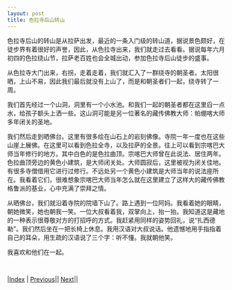 ```yaml
---
layout: post
title: 色拉寺后山转山
---
```


色拉寺后山的转山是从拉萨出发，最近的一条入门级的转山道，据说景色颇好，在徒步界有着很好的声誉，因此，从色拉寺出来，我们就走过去看看。据说每年六月初四的色拉绕山节，拉萨老百姓也会全城出动，参加色拉寺后山徒步的盛事。

从色拉寺大门出来，右拐，走着走着，我们就汇入了一群绕寺的朝圣者。太阳很晒，上山不易，因此我们最后就没有上山了，而是和朝圣者们一起，绕寺转了一周。

我们首先经过一个山洞，洞里有一个小水池。和我们一起的朝圣者都在这里舀一点水，给孩子额头上洒一些。这山洞可能是另一位著名的藏传佛教大师：帕绷喀大师多年闭关的圣地。

我们然后走到晒佛台。这里有很多绘在山石上的岩刻佛像。寺院一年一度也在这些山崖上展佛。在这里可以看到色拉全寺，以及拉萨的全景。往上可以看到宗喀巴大师当年修行的地方。其中白色的是色拉曲顶。宗喀巴大师曾在此说法、居住两年。色拉曲顶旁边的黄色小建筑，是大师闭关处。大师圆寂后，这里被视为闭关佳地。有很多寺僧借用它进行过修行。不远处另一个黄色小建筑是大师当年的说法座所在。我看着它们，很难想象宗喀巴大师当年怎么就在这里建立了这样大的藏传佛教格鲁派的基业，心中充满了崇拜之情。

从晒佛台，我们就沿着寺院的院墙下山了。路上遇到一位阿妈。我看着她的眼睛，朝她微笑，她也朝我一笑。一位大叔看着我，双掌向上，抬一抬。我知道这是藏地的一种表示很尊敬对方的打招呼的方式。我赶紧用同样的姿势回礼，说“扎西德勒”。我们然后坐在一把长椅上休息。我用汉语对大叔说话。他遗憾地用手指指着自己的耳朵，用生疏的汉语说了三个字：听不懂。我就朝他笑。

我喜欢和他们在一起。

<br/>

|[Index](../) | [Previous](34-songjin)|| [Next](40-summary)||